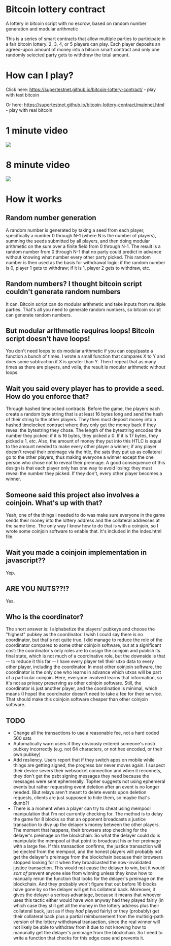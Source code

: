 # Bitcoin lottery contract
A lottery in bitcoin script with no escrow, based on random number generation and modular arithmetic

This is a series of smart contracts that allow multiple parties to participate in a fair bitcoin lottery. 2, 3, 4, or 5 players can play. Each player deposits an agreed-upon amount of money into a bitcoin smart contract and only one randomly selected party gets to withdraw the total amount.

# How can I play?

Click here: https://supertestnet.github.io/bitcoin-lottery-contract/ - play with test bitcoin

Or here: https://supertestnet.github.io/bitcoin-lottery-contract/mainnet.html - play with real bitcoin

# 1 minute video

[![](https://supertestnet.github.io/bitcoin-lottery-contract/random-numbers-from-blockchain-with-youtube-logo.png)](https://www.youtube.com/watch?v=0wOyWrWPERk)

# 8 minute video

[![](https://supertestnet.github.io/bitcoin-lottery-contract/progress-bars-with-youtube-logo.png)](https://www.youtube.com/watch?v=OiZZ0Hzm9G8)

# How it works

## Random number generation

A random number is generated by taking a seed from each player, specifically a number 0 through N-1 (where N is the number of players), summing the seeds submitted by all players, and then doing modular arithmetic on the sum over a finite field from 0 through N-1. The result is a random number from 0 through N-1 that no party could predict in advance without knowing what number every other party picked. This random number is then used as the basis for withdrawal logic: if the random number is 0, player 1 gets to withdraw; if it is 1, player 2 gets to withdraw, etc.

## Random numbers? I thought bitcoin script couldn't generate random numbers

It can. Bitcoin script can do modular arithmetic and take inputs from multiple parties. That's all you need to generate random numbers, so bitcoin script can generate random numbers.

## But modular arithmetic requires loops! Bitcoin script doesn't have loops!

You don't need loops to do modular arithmetic if you can copy/paste a function a bunch of times. I wrote a small function that compares X to Y and does some subtraction if X is greater than Y. Then I repeat that as many times as there are players, and voila, the result is modular arithmetic without loops.

## Wait you said every player has to provide a seed. How do you enforce that?

Through hashed timelocked contracts. Before the game, the players each create a random byte string that is at least 16 bytes long and send the hash of their string to the other players. They then must deposit money into a hashed timelocked contract where they only get the money back if they reveal the bytestring they chose. The length of the bytestring encodes the number they picked: if it is 16 bytes, they picked a 0. If it is 17 bytes, they picked a 1, etc. Also, the amount of money they put into this HTLC is equal to the amount needed to make every other player a winner; if any player doesn't reveal their preimage via the htlc, the sats they put up as collateral go to the other players, thus making everyone a winner except the one person who chose not to reveal their preimage. A good consequence of this design is that each player only has one way to avoid losing: they must reveal the number they picked. If they don't, every other player becomes a winner.

## Someone said this project also involves a coinjoin. What's up with that?

Yeah, one of the things I needed to do was make sure everyone in the game sends their money into the lottery address and the collateral addresses at the same time. The only way I know how to do that is with a coinjoin, so I wrote some coinjoin software to enable that. It's included in the index.html file.

## Wait you made a coinjoin implementation in javascript??

Yep.

## ARE YOU NUTS??!?

Yes.

## Who is the coordinator?

The short answer is: I alphabetize the players' pubkeys and choose the "highest" pubkey as the coordinator. I wish I could say there is no coordinator, but that's not quite true. I did manage to reduce the role of the coordinator compared to some other coinjoin software, but at a significant cost: the coordinator's only roles are to cosign the coinjoin and publish its final state, which is not much of a coordinative role, but the downside is that -- to reduce it this far -- I have every player tell their utxo data to every other player, including the coordinator. In most other coinjoin software, the coordinator is the only one who learns in advance which utxos will be part of a particular coinjoin. Here, everyone involved learns that information, so it's not as privacy preserving as other coinjoin software. Still, the coordinator is just another player, and the coordination is minimal, which means (I hope) the coordinator doesn't need to take a fee for their service. That should make this coinjoin software cheaper than other coinjoin software.

## TODO

- Change all the transactions to use a reasonable fee, not a hard coded 500 sats
- Automatically warn users if they obviously entered someone's nostr pubkey incorrectly (e.g. not 64 characters, or not hex encoded, or their own pubkey)
- Add resliency. Users report that if they switch apps on mobile while things are getting signed, the progress bar never moves again. I suspect their device severs their websocket connection and when it reconnets, they don't get the psbt signing messages they need because the messages were sent ephemerally. Topher suggests not using ephemeral events but rather requesting event deletion after an event is no longer needed. (But relays aren't meant to delete events upon deletion requests, clients are just supposed to hide them, so maybe that's dumb?)
- There is a moment when a player can try to cheat using mempool manipulation that I'm not currently checking for. The method is to delay the game for 8 blocks so that an opponent broadcasts a justice transaction to divy up the delayer's money between the other players. The moment that happens, their browsers stop checking for the delayer's preimage on the blockchain. So what the delayer could do is manipulate the mempool at that point to broadcast his or her preimage with a large fee. If this transaction confirms, the justice transaction will be ejected from the mempool, and the honest players will probably not get the delayer's preimage from the blockchain because their browsers stopped looking for it when they broadcasted the now-invalidated justice transaction. This would not cause the delayer to win, but it would *sort of* prevent anyone else from winning unless they know how to manually rerun the function that looks for the delayer's preimage on the blockchain. And they probably won't figure that out before 16 blocks have gone by so the delayer will get his collateral back. Moreover, it gives the delayer a serious advantage, because it means that whoever uses this tactic either would have won anyway had they played fairly (in which case they still get all the money in the lottery address plus their collateral back, just as if they *had* played fairly) or they (probably) get their collateral back plus a partial reimbursement from the multisig-path version of the lottery withdrawal transaction, since the real winner will not likely be able to withdraw from it due to not knowing how to manunally get the delayer's preimage from the blockchain. So I need to write a function that checks for this edge case and prevents it.
